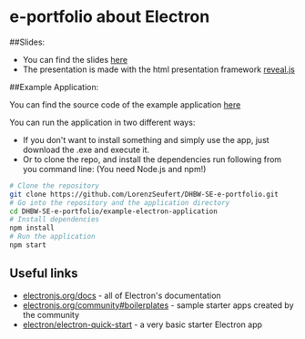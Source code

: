 # e-portfolio about Electron

##Slides:

- You can find the slides [here](https://lorenzseufert.github.io/DHBW-SE-e-portfolio/)
- The presentation is made with the html presentation framework [reveal.js](https://revealjs.com/)


##Example Application:

You can find the source code of the example application [here](https://github.com/LorenzSeufert/DHBW-SE-e-portfolio/tree/master/example-electron-application)

You can run the application in two different ways:

- If you don't want to install something and simply use the app, just download the .exe and execute it.
- Or to clone the repo, and install the dependencies run following from you command line: (You need Node.js and npm!)
```bash
# Clone the repository
git clone https://github.com/LorenzSeufert/DHBW-SE-e-portfolio.git
# Go into the repository and the application directory
cd DHBW-SE-e-portfolio/example-electron-application
# Install dependencies
npm install
# Run the application
npm start
```

## Useful links

- [electronjs.org/docs](https://electronjs.org/docs) - all of Electron's documentation
- [electronjs.org/community#boilerplates](https://electronjs.org/community#boilerplates) - sample starter apps created by the community
- [electron/electron-quick-start](https://github.com/electron/electron-quick-start) - a very basic starter Electron app